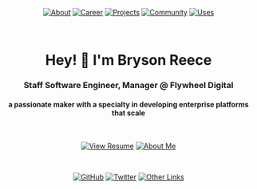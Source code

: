 <span align="center">

[![About](https://img.shields.io/badge/-about-inactive)](https://bryson.cc/about)
[![Career](https://img.shields.io/badge/-career-inactive)](https://bryson.cc/career)
[![Projects](https://img.shields.io/badge/-projects-inactive)](https://bryson.cc/projects)
[![Community](https://img.shields.io/badge/-community-inactive)](https://bryson.cc/community)
[![Uses](https://img.shields.io/badge/-uses-inactive)](https://bryson.cc/uses)

  <br>

# Hey! 👋 I'm Bryson Reece

### Staff Software Engineer, Manager @ Flywheel Digital

#### a passionate maker with a specialty in developing enterprise platforms that scale

  <br>

[![View Resume](https://img.shields.io/badge/-View%20Resume-red)](https://bryson.cc/storage/bryson-reece-resume.pdf)
[![About Me](https://img.shields.io/badge/-About%20Me-blue)](https://bryson.cc/about)

  <br>

[![GitHub](https://img.shields.io/badge/-GitHub-inactive)](https://github.com/brysonreece)
[![Twitter](https://img.shields.io/badge/-Twitter-inactive)](https://twitter.com/brysonio)
[![Other Links](https://img.shields.io/badge/-Other%20Links-inactive)](https://links.bryson.cc)

</span>
